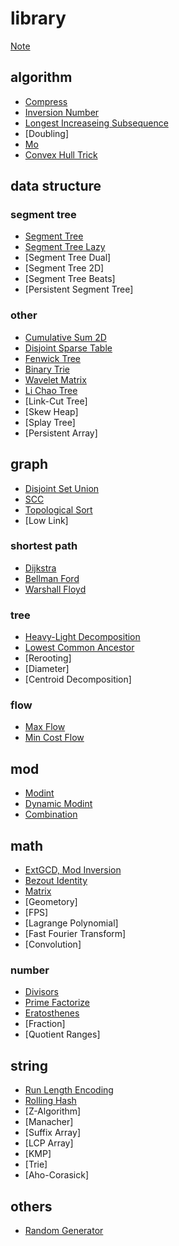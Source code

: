 # library

[Note](./note.md)

## algorithm

- [Compress](./algorithm/compress.md)
- [Inversion Number](./algorithm/inversion_number.md)
- [Longest Increaseing Subsequence](./algorithm/lis.md)
- [Doubling]
- [Mo](./algorithm/mo.md)
- [Convex Hull Trick](https://ei1333.github.io/luzhiled/snippets/structure/convex-hull-trick-add-monotone.html)

## data structure

### segment tree

- [Segment Tree](./data_structure/segt.md)
- [Segment Tree Lazy](./data_structure/segtlz.md)
- [Segment Tree Dual]
- [Segment Tree 2D]
- [Segment Tree Beats]
- [Persistent Segment Tree]

### other

- [Cumulative Sum 2D](./data_structure/cum2d.md)
- [Disjoint Sparse Table](./data_structure/dst.md)
- [Fenwick Tree](./data_structure/fen.md)
- [Binary Trie](./data_structure/bintr.md)
- [Wavelet Matrix](./data_structure/wvmt.md)
- [Li Chao Tree](./data_structure/dlct.md)
- [Link-Cut Tree]
- [Skew Heap]
- [Splay Tree]
- [Persistent Array]

## graph

- [Disjoint Set Union](./graph/dsu.md)
- [SCC](./graph/scc.md)
- [Topological Sort](./graph/toposort.md)
- [Low Link]

### shortest path

- [Dijkstra](./graph/sp/dij.md)
- [Bellman Ford](./graph/sp/bf.md)
- [Warshall Floyd](./graph/sp/wf.md)

### tree

- [Heavy-Light Decomposition](./graph/tree/hld.md)
- [Lowest Common Ancestor](./graph/tree/lca.md)
- [Rerooting]
- [Diameter]
- [Centroid Decomposition]

### flow

- [Max Flow](./graph/flow/mxf.md)
- [Min Cost Flow](./graph/flow/mcf.md)

## mod

- [Modint](./mod/modint.md)
- [Dynamic Modint](./mod/dymodint.md)
- [Combination](./mod/cmb.md)

## math

- [ExtGCD, Mod Inversion](./math/extgcd.md)
- [Bezout Identity](./math/bezout_identity.md)
- [Matrix](./math/matrix.md)
- [Geometory]
- [FPS]
- [Lagrange Polynomial]
- [Fast Fourier Transform]
- [Convolution]

### number

- [Divisors](./math/divisors.md)
- [Prime Factorize](./math/pf.md)
- [Eratosthenes](./math/primes.md)
- [Fraction]
- [Quotient Ranges]

## string

- [Run Length Encoding](./string/rle.md)
- [Rolling Hash](./string/rh.md)
- [Z-Algorithm]
- [Manacher]
- [Suffix Array]
- [LCP Array]
- [KMP]
- [Trie]
- [Aho-Corasick]

## others
- [Random Generator](./others/random.md)